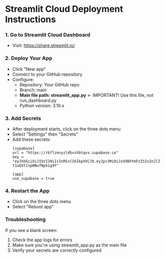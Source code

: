 # Streamlit Cloud Deployment Instructions

### 1. Go to Streamlit Cloud Dashboard
- Visit: https://share.streamlit.io/

### 2. Deploy Your App
- Click "New app"
- Connect to your GitHub repository
- Configure:
  - Repository: Your GitHub repo
  - Branch: main
  - **Main file path: streamlit_app.py**  ← IMPORTANT! Use this file, not run_dashboard.py
  - Python version: 3.10.x
  
### 3. Add Secrets
- After deployment starts, click on the three dots menu
- Select "Settings" then "Secrets"
- Add these secrets:
  ```
  [supabase]
  url = "https://rbflzmvyzldbvshbtqvx.supabase.co"
  key = "eyJhbGciOiJIUzI1NiIsInR5cCI6IkpXVCJ9.eyJpc3MiOiJzdXBhYmFzZSIsInJlZiI6InJiZmx6bXZ5emxkYnZzaGJ0cXZ4Iiwicm9sZSI6ImFub24iLCJpYXQiOjE3NTAxMDkyNDIsImV4cCI6MjA2NTY4NTI0Mn0.ndn9vs5boCgAxRWdpdPI8A-t1uQXtIspWNufNpk1g9Y"

  [app]
  use_supabase = true
  ```

### 4. Restart the App
- Click on the three dots menu
- Select "Reboot app"

### Troubleshooting
If you see a blank screen:
1. Check the app logs for errors
2. Make sure you're using streamlit_app.py as the main file
3. Verify your secrets are correctly configured
